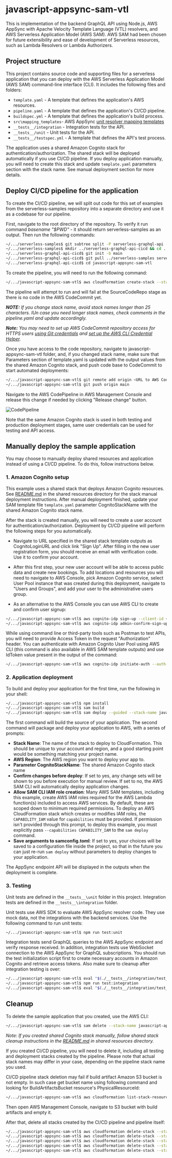 # javascript-appsync-sam-vtl
This is implementation of the backend GraphQL API using Node.js, AWS AppSync with Apache Velocity Template Language (VTL) resolvers, and AWS Serverless Application Model (AWS SAM). AWS SAM had been chosen for future extensibility and ease of development of Serverless resources, such as Lambda Resolvers or Lambda Authorizers. 

## Project structure
This project contains source code and supporting files for a serverless application that you can deploy with the AWS Serverless Application Model (AWS SAM) command-line interface (CLI). It includes the following files and folders:

- `template.yaml` - A template that defines the application's AWS resources.
- `pipeline.yaml` - A template that defines the application's CI/CD pipeline.
- `buildspec.yml` - A template that defines the application's build process.
- `src\mapping_templates`- AWS AppSync [unit resolver mapping templates](https://docs.aws.amazon.com/appsync/latest/devguide/resolver-mapping-template-reference-overview.html)
- `__tests__/integration` - Integration tests for the API. 
- `__tests__/unit` - Unit tests for the API. 
- `__tests__/testspec.yml` - A template that defines the API's test process.

The application uses a shared Amazon Cognito stack for authentication/authorization. The shared stack will be deployed automatically if you use CI/CD pipeline. If you deploy application manually, you will need to create this stack and update `template.yaml` parameters section with the stack name. See manual deployment section for more details. 

## Deploy CI/CD pipeline for the application
To create the CI/CD pipeline, we will split out code for this set of examples from the serverless-samples repository into a separate directory and use it as a codebase for our pipeline. 

First, navigate to the root directory of the repository. To verify it run command *basename "$PWD"* - it should return serverless-samples as an output. Then run the following commands:

```bash
~/.../serverless-samples$ git subtree split -P serverless-graphql-api -b serverless-graphql-api
~/.../serverless-samples$ mkdir ../serverless-graphql-api-cicd && cd ../serverless-graphql-api-cicd
~/.../serverless-graphql-api-cicd$ git init -b main
~/.../serverless-graphql-api-cicd$ git pull ../serverless-samples serverless-graphql-api
~/.../serverless-graphql-api-cicd$ cd javascript-appsync-sam-vtl
```

To create the pipeline, you will need to run the following command:

```bash
~/.../javascript-appsync-sam-vtl$ aws cloudformation create-stack --stack-name serverless-api-pipeline --template-body file://pipeline.yaml --capabilities CAPABILITY_IAM
```
The pipeline will attempt to run and will fail at the SourceCodeRepo stage as there is no code in the AWS CodeCommit yet.

***NOTE:** If you change stack name, avoid stack names longer than 25 characters. IUn case you need longer stack names, check comments in the pipeline.yaml and update accordingly.*

***Note:** You may need to set up AWS CodeCommit repository access for HTTPS users [using Git credentials](https://docs.aws.amazon.com/codecommit/latest/userguide/setting-up-gc.html?icmpid=docs_acc_console_connect_np) and [set up the AWS CLI Credential Helper](https://docs.aws.amazon.com/console/codecommit/connect-tc-alert-np).*

Once you have access to the code repository, navigate to javascript-appsync-sam-vtl folder, and, if you changed stack name, make sure that Parameters section of template.yaml is updated with the output values from the shared Amazon Cognito stack, and push code base to CodeCommit to start automated deployments:

```bash
~/.../javascript-appsync-sam-vtl$ git remote add origin <URL to AWS CodeCommit repository>
~/.../javascript-appsync-sam-vtl$ git push origin main
```

Navigate to the AWS CodePipeline in AWS Management Console and release this change if needed by clicking "Release change" button.

![CodePipeline](./assets/CodePipeline.png)

Note that the same Amazon Cognito stack is used in both testing and production deployment stages, same user credentials can be used for testing and API access.


## Manually deploy the sample application
You may choose to manually deploy shared resources and application instead of using a CI/CD pipeline. To do this, follow instructions below.
### 1. Amazon Cognito setup
This example uses a shared stack that deploys Amazon Cognito resources. See [README.md](../shared/README.md) in the shared resources directory for the stack manual deployment instructions. After manual deployment finished, update your SAM template file `template.yaml` parameter CognitoStackName with the shared Amazon Cognito stack name. 

After the stack is created manually, you will need to create a user account for authentication/authorization. Deployment by CI/CD pipeline will perform the following steps for you automatically. 

- Navigate to URL specified in the shared stack template outputs as CognitoLoginURL and click link "Sign Up". After filling in the new user registration form, you should receive an email with verification code. Use it to confirm your account. 

- After this first step, your new user account will be able to access public data and create new bookings. To add locations and resources you will need to navigate to AWS Console, pick Amazon Cognito service, select User Pool instance that was created during this deployment, navigate to "Users and Groups", and add your user to the administrative users group. 

- As an alternative to the AWS Console you can use AWS CLI to create and confirm user signup:
```bash
~/.../javascript-appsync-sam-vtl$ aws cognito-idp sign-up --client-id <cognito user pool application client id> --username <username> --password <password> --user-attributes Name="name",Value="<username>"
~/.../javascript-appsync-sam-vtl$ aws cognito-idp admin-confirm-sign-up --user-pool-id <cognito user pool id> --username <username> 
```

While using command line or third-party tools such as Postman to test APIs, you will need to provide Access Token in the request "Authorization" header. You can authenticate with Amazon Cognito User Pool using AWS CLI (this command is also available in AWS SAM template outputs) and use IdToken value present in the output of the command:

```bash
~/.../javascript-appsync-sam-vtl$ aws cognito-idp initiate-auth --auth-flow USER_PASSWORD_AUTH --client-id <cognito user pool application client id> --auth-parameters USERNAME=<username>,PASSWORD=<password>
```

### 2. Application deployment
To build and deploy your application for the first time, run the following in your shell:

```bash
~/.../javascript-appsync-sam-vtl$ npm install
~/.../javascript-appsync-sam-vtl$ sam build
~/.../javascript-appsync-sam-vtl$ sam deploy --guided --stack-name javascript-appsync-sam-vtl
```

The first command will build the source of your application. The second command will package and deploy your application to AWS, with a series of prompts:

* **Stack Name**: The name of the stack to deploy to CloudFormation. This should be unique to your account and region, and a good starting point would be something matching your project name.
* **AWS Region**: The AWS region you want to deploy your app to.
* **Parameter CognitoStackName**: The shared Amazon Cognito stack name 
* **Confirm changes before deploy**: If set to yes, any change sets will be shown to you before execution for manual review. If set to no, the AWS SAM CLI will automatically deploy application changes.
* **Allow SAM CLI IAM role creation**: Many AWS SAM templates, including this example, create AWS IAM roles required for the AWS Lambda function(s) included to access AWS services. By default, these are scoped down to minimum required permissions. To deploy an AWS CloudFormation stack which creates or modifies IAM roles, the `CAPABILITY_IAM` value for `capabilities` must be provided. If permission isn't provided through this prompt, to deploy this example, you must explicitly pass `--capabilities CAPABILITY_IAM` to the `sam deploy` command.
* **Save arguments to samconfig.toml**: If set to yes, your choices will be saved to a configuration file inside the project, so that in the future you can just re-run `sam deploy` without parameters to deploy changes to your application.

The AppSync endpoint API will be displayed in the outputs when the deployment is complete.

### 3. Testing
Unit tests are defined in the `__tests__\unit` folder in this project. Integration tests are defined in the `__tests__\integration` folder.

Unit tests use AWS SDK to evaluate AWS AppSync resolver code. They use mock data, not the integrations with the backend services. Use the following command to run unit tests:
```bash
~/.../javascript-appsync-sam-vtl$ npm run test:unit
```

Integration tests send GraphQL queries to the AWS AppSync endpoint and verify response received. In addition, integration tests use WebSocket connection to the AWS AppSync for GraphQL subscriptions. You should run the test initialization script first to create necessary accounts in Amazon Cognito and retrieve access tokens. Also make sure to cleanup after integration testing is over:

```bash
~/.../javascript-appsync-sam-vtl$ eval "$(./__tests__/integration/test_init.sh)" 
~/.../javascript-appsync-sam-vtl$ npm run test:integration
~/.../javascript-appsync-sam-vtl$ eval "$(./__tests__/integration/test_cleanup.sh)" 
```

## Cleanup

To delete the sample application that you created, use the AWS CLI:

```bash
~/.../javascript-appsync-sam-vtl$ sam delete --stack-name javascript-appsync-sam-vtl
```

_Note: If you created shared Cognito stack manually, follow shared stack cleanup instructions in the [README.md](../shared/README.md) in shared resources directory._

If you created CI/CD pipeline, you will need to delete it, including all testing and deployment stacks created by the pipeline. Please note that actual stack names may differ in your case, depending on the pipeline stack name you used.

CI/CD pipeline stack deletion may fail if build artifact Amazon S3 bucket is not empty. In such case get bucket name using following command and looking for BuildArtifactsBucket resource's PhysicalResourceId:

```bash
~/.../javascript-appsync-sam-vtl$ aws cloudformation list-stack-resources --stack-name serverless-api-pipeline
```

Then open AWS Management Console, navigate to S3 bucket with build artifacts and empty it.

After that, delete all stacks created by the CI/CD pipeline and pipeline itself:

```bash
~/.../javascript-appsync-sam-vtl$ aws cloudformation delete-stack --stack-name serverless-api-pipeline-Testing
~/.../javascript-appsync-sam-vtl$ aws cloudformation delete-stack --stack-name serverless-api-pipeline-Cognito-Testing
~/.../javascript-appsync-sam-vtl$ aws cloudformation delete-stack --stack-name serverless-api-pipeline-Deployment
~/.../javascript-appsync-sam-vtl$ aws cloudformation delete-stack --stack-name serverless-api-pipeline-Cognito-Deployment
~/.../javascript-appsync-sam-vtl$ aws cloudformation delete-stack --stack-name serverless-api-pipeline
```
